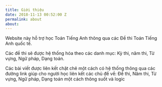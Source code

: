```yaml
---
title: Giới thiệu
date: 2018-11-13 00:52:00 Z
permalink: about
about: 
---
```


Website này hỗ trợ học Toán Tiếng Anh thông qua các Đề thi Toán Tiếng Anh quốc tế. 

Các đề thi sẽ được hệ thống hóa theo các danh mục: Kỳ thi, năm thi, Từ vựng, Ngữ pháp, Dạng toán.

Các bài viết được liên kết chặt chẽ một cách có hệ thống thông qua các đường link giúp cho người học liên kết các chủ đề về: Đề thi, Năm thi, Từ vựng, Ngữ pháp, Dạng toán một cách thông suốt và logic